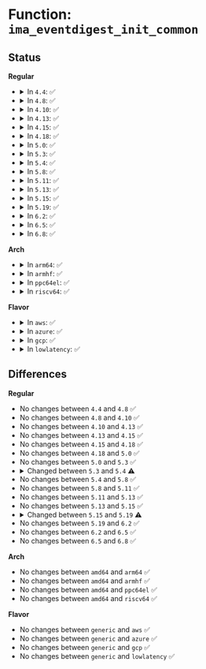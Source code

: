 # Function: <code>ima_eventdigest_init_common</code>

## Status
<b>Regular</b>
<ul>
<li>
<details>
<summary>In <code>4.4</code>: ✅</summary>

```c
int ima_eventdigest_init_common(u8 *digest, u32 digestsize, u8 hash_algo, struct ima_field_data *field_data);
```

**Collision:** Unique Static

**Inline:** No

**Transformation:** False

**Instances:**

```
In security/integrity/ima/ima_template_lib.c (ffffffff81399ec0)
Location: security/integrity/ima/ima_template_lib.c:160
Inline: False
Direct callers:
  - security/integrity/ima/ima_template_lib.c:ima_eventdigest_init
  - security/integrity/ima/ima_template_lib.c:ima_eventdigest_ng_init
  - security/integrity/ima/ima_template_lib.c:ima_eventdigest_ng_init
```
**Symbols:**

```
ffffffff81399ec0-ffffffff81399fc9: ima_eventdigest_init_common (STB_LOCAL)
```
</details>
</li>
<li>
<details>
<summary>In <code>4.8</code>: ✅</summary>

```c
int ima_eventdigest_init_common(u8 *digest, u32 digestsize, u8 hash_algo, struct ima_field_data *field_data);
```

**Collision:** Unique Static

**Inline:** No

**Transformation:** False

**Instances:**

```
In security/integrity/ima/ima_template_lib.c (ffffffff813d6d00)
Location: security/integrity/ima/ima_template_lib.c:159
Inline: False
Direct callers:
  - security/integrity/ima/ima_template_lib.c:ima_eventdigest_ng_init
  - security/integrity/ima/ima_template_lib.c:ima_eventdigest_ng_init
  - security/integrity/ima/ima_template_lib.c:ima_eventdigest_init
```
**Symbols:**

```
ffffffff813d6d00-ffffffff813d6e09: ima_eventdigest_init_common (STB_LOCAL)
```
</details>
</li>
<li>
<details>
<summary>In <code>4.10</code>: ✅</summary>

```c
int ima_eventdigest_init_common(u8 *digest, u32 digestsize, u8 hash_algo, struct ima_field_data *field_data);
```

**Collision:** Unique Static

**Inline:** No

**Transformation:** False

**Instances:**

```
In security/integrity/ima/ima_template_lib.c (ffffffff813ee9a0)
Location: security/integrity/ima/ima_template_lib.c:162
Inline: False
Direct callers:
  - security/integrity/ima/ima_template_lib.c:ima_eventdigest_ng_init
  - security/integrity/ima/ima_template_lib.c:ima_eventdigest_ng_init
  - security/integrity/ima/ima_template_lib.c:ima_eventdigest_init
```
**Symbols:**

```
ffffffff813ee9a0-ffffffff813eeaa9: ima_eventdigest_init_common (STB_LOCAL)
```
</details>
</li>
<li>
<details>
<summary>In <code>4.13</code>: ✅</summary>

```c
int ima_eventdigest_init_common(u8 *digest, u32 digestsize, u8 hash_algo, struct ima_field_data *field_data);
```

**Collision:** Unique Static

**Inline:** No

**Transformation:** False

**Instances:**

```
In security/integrity/ima/ima_template_lib.c (ffffffff813fadb0)
Location: security/integrity/ima/ima_template_lib.c:223
Inline: False
Direct callers:
  - security/integrity/ima/ima_template_lib.c:ima_eventdigest_ng_init
  - security/integrity/ima/ima_template_lib.c:ima_eventdigest_ng_init
  - security/integrity/ima/ima_template_lib.c:ima_eventdigest_init
```
**Symbols:**

```
ffffffff813fadb0-ffffffff813faf0f: ima_eventdigest_init_common (STB_LOCAL)
```
</details>
</li>
<li>
<details>
<summary>In <code>4.15</code>: ✅</summary>

```c
int ima_eventdigest_init_common(u8 *digest, u32 digestsize, u8 hash_algo, struct ima_field_data *field_data);
```

**Collision:** Unique Static

**Inline:** No

**Transformation:** False

**Instances:**

```
In security/integrity/ima/ima_template_lib.c (ffffffff81423250)
Location: security/integrity/ima/ima_template_lib.c:223
Inline: False
Direct callers:
  - security/integrity/ima/ima_template_lib.c:ima_eventdigest_ng_init
  - security/integrity/ima/ima_template_lib.c:ima_eventdigest_ng_init
  - security/integrity/ima/ima_template_lib.c:ima_eventdigest_init
```
**Symbols:**

```
ffffffff81423250-ffffffff814233af: ima_eventdigest_init_common (STB_LOCAL)
```
</details>
</li>
<li>
<details>
<summary>In <code>4.18</code>: ✅</summary>

```c
int ima_eventdigest_init_common(u8 *digest, u32 digestsize, u8 hash_algo, struct ima_field_data *field_data);
```

**Collision:** Unique Static

**Inline:** No

**Transformation:** False

**Instances:**

```
In security/integrity/ima/ima_template_lib.c (ffffffff81455870)
Location: security/integrity/ima/ima_template_lib.c:225
Inline: False
Direct callers:
  - security/integrity/ima/ima_template_lib.c:ima_eventdigest_ng_init
  - security/integrity/ima/ima_template_lib.c:ima_eventdigest_ng_init
  - security/integrity/ima/ima_template_lib.c:ima_eventdigest_init
```
**Symbols:**

```
ffffffff81455870-ffffffff814559de: ima_eventdigest_init_common (STB_LOCAL)
```
</details>
</li>
<li>
<details>
<summary>In <code>5.0</code>: ✅</summary>

```c
int ima_eventdigest_init_common(u8 *digest, u32 digestsize, u8 hash_algo, struct ima_field_data *field_data);
```

**Collision:** Unique Static

**Inline:** No

**Transformation:** False

**Instances:**

```
In security/integrity/ima/ima_template_lib.c (ffffffff81472c50)
Location: security/integrity/ima/ima_template_lib.c:225
Inline: False
Direct callers:
  - security/integrity/ima/ima_template_lib.c:ima_eventdigest_ng_init
  - security/integrity/ima/ima_template_lib.c:ima_eventdigest_ng_init
  - security/integrity/ima/ima_template_lib.c:ima_eventdigest_init
```
**Symbols:**

```
ffffffff81472c50-ffffffff81472dbe: ima_eventdigest_init_common (STB_LOCAL)
```
</details>
</li>
<li>
<details>
<summary>In <code>5.3</code>: ✅</summary>

```c
int ima_eventdigest_init_common(u8 *digest, u32 digestsize, u8 hash_algo, struct ima_field_data *field_data);
```

**Collision:** Unique Static

**Inline:** No

**Transformation:** False

**Instances:**

```
In security/integrity/ima/ima_template_lib.c (ffffffff814a0940)
Location: security/integrity/ima/ima_template_lib.c:228
Inline: False
Direct callers:
  - security/integrity/ima/ima_template_lib.c:ima_eventdigest_ng_init
  - security/integrity/ima/ima_template_lib.c:ima_eventdigest_ng_init
  - security/integrity/ima/ima_template_lib.c:ima_eventdigest_init
```
**Symbols:**

```
ffffffff814a0940-ffffffff814a0a5a: ima_eventdigest_init_common (STB_LOCAL)
```
</details>
</li>
<li>
<details>
<summary>In <code>5.4</code>: ✅</summary>

```c
int ima_eventdigest_init_common(const u8 *digest, u32 digestsize, u8 hash_algo, struct ima_field_data *field_data);
```

**Collision:** Unique Static

**Inline:** No

**Transformation:** False

**Instances:**

```
In security/integrity/ima/ima_template_lib.c (ffffffff814bafe0)
Location: security/integrity/ima/ima_template_lib.c:228
Inline: False
Direct callers:
  - security/integrity/ima/ima_template_lib.c:ima_eventdigest_modsig_init
  - security/integrity/ima/ima_template_lib.c:ima_eventdigest_ng_init
  - security/integrity/ima/ima_template_lib.c:ima_eventdigest_ng_init
  - security/integrity/ima/ima_template_lib.c:ima_eventdigest_init
```
**Symbols:**

```
ffffffff814bafe0-ffffffff814bb0fa: ima_eventdigest_init_common (STB_LOCAL)
```
</details>
</li>
<li>
<details>
<summary>In <code>5.8</code>: ✅</summary>

```c
int ima_eventdigest_init_common(const u8 *digest, u32 digestsize, u8 hash_algo, struct ima_field_data *field_data);
```

**Collision:** Unique Static

**Inline:** No

**Transformation:** False

**Instances:**

```
In security/integrity/ima/ima_template_lib.c (ffffffff8151b440)
Location: security/integrity/ima/ima_template_lib.c:226
Inline: False
Direct callers:
  - security/integrity/ima/ima_template_lib.c:ima_eventdigest_modsig_init
  - security/integrity/ima/ima_template_lib.c:ima_eventdigest_ng_init
  - security/integrity/ima/ima_template_lib.c:ima_eventdigest_ng_init
  - security/integrity/ima/ima_template_lib.c:ima_eventdigest_init
```
**Symbols:**

```
ffffffff8151b440-ffffffff8151b54d: ima_eventdigest_init_common (STB_LOCAL)
```
</details>
</li>
<li>
<details>
<summary>In <code>5.11</code>: ✅</summary>

```c
int ima_eventdigest_init_common(const u8 *digest, u32 digestsize, u8 hash_algo, struct ima_field_data *field_data);
```

**Collision:** Unique Static

**Inline:** No

**Transformation:** False

**Instances:**

```
In security/integrity/ima/ima_template_lib.c (ffffffff815382f0)
Location: security/integrity/ima/ima_template_lib.c:226
Inline: False
Direct callers:
  - security/integrity/ima/ima_template_lib.c:ima_eventdigest_modsig_init
  - security/integrity/ima/ima_template_lib.c:ima_eventdigest_ng_init
  - security/integrity/ima/ima_template_lib.c:ima_eventdigest_ng_init
  - security/integrity/ima/ima_template_lib.c:ima_eventdigest_init
```
**Symbols:**

```
ffffffff815382f0-ffffffff815383fd: ima_eventdigest_init_common (STB_LOCAL)
```
</details>
</li>
<li>
<details>
<summary>In <code>5.13</code>: ✅</summary>

```c
int ima_eventdigest_init_common(const u8 *digest, u32 digestsize, u8 hash_algo, struct ima_field_data *field_data);
```

**Collision:** Unique Static

**Inline:** No

**Transformation:** False

**Instances:**

```
In security/integrity/ima/ima_template_lib.c (ffffffff81540a00)
Location: security/integrity/ima/ima_template_lib.c:226
Inline: False
Direct callers:
  - security/integrity/ima/ima_template_lib.c:ima_eventdigest_modsig_init
  - security/integrity/ima/ima_template_lib.c:ima_eventdigest_ng_init
  - security/integrity/ima/ima_template_lib.c:ima_eventdigest_ng_init
  - security/integrity/ima/ima_template_lib.c:ima_eventdigest_init
```
**Symbols:**

```
ffffffff81540a00-ffffffff81540b0d: ima_eventdigest_init_common (STB_LOCAL)
```
</details>
</li>
<li>
<details>
<summary>In <code>5.15</code>: ✅</summary>

```c
int ima_eventdigest_init_common(const u8 *digest, u32 digestsize, u8 hash_algo, struct ima_field_data *field_data);
```

**Collision:** Unique Static

**Inline:** No

**Transformation:** False

**Instances:**

```
In security/integrity/ima/ima_template_lib.c (ffffffff815a0330)
Location: security/integrity/ima/ima_template_lib.c:267
Inline: False
Direct callers:
  - security/integrity/ima/ima_template_lib.c:ima_eventdigest_modsig_init
  - security/integrity/ima/ima_template_lib.c:ima_eventdigest_ng_init
  - security/integrity/ima/ima_template_lib.c:ima_eventdigest_ng_init
  - security/integrity/ima/ima_template_lib.c:ima_eventdigest_init
```
**Symbols:**

```
ffffffff815a0330-ffffffff815a0474: ima_eventdigest_init_common (STB_LOCAL)
```
</details>
</li>
<li>
<details>
<summary>In <code>5.19</code>: ✅</summary>

```c
int ima_eventdigest_init_common(const u8 *digest, u32 digestsize, u8 digest_type, u8 hash_algo, struct ima_field_data *field_data);
```

**Collision:** Unique Static

**Inline:** No

**Transformation:** False

**Instances:**

```
In security/integrity/ima/ima_template_lib.c (ffffffff81645f80)
Location: security/integrity/ima/ima_template_lib.c:289
Inline: False
Direct callers:
  - security/integrity/ima/ima_template_lib.c:ima_eventdigest_modsig_init
  - security/integrity/ima/ima_template_lib.c:ima_eventdigest_ngv2_init
  - security/integrity/ima/ima_template_lib.c:ima_eventdigest_ngv2_init
  - security/integrity/ima/ima_template_lib.c:ima_eventdigest_ng_init
  - security/integrity/ima/ima_template_lib.c:ima_eventdigest_ng_init
  - security/integrity/ima/ima_template_lib.c:ima_eventdigest_init
```
**Symbols:**

```
ffffffff81645f80-ffffffff8164619b: ima_eventdigest_init_common (STB_LOCAL)
```
</details>
</li>
<li>
<details>
<summary>In <code>6.2</code>: ✅</summary>

```c
int ima_eventdigest_init_common(const u8 *digest, u32 digestsize, u8 digest_type, u8 hash_algo, struct ima_field_data *field_data);
```

**Collision:** Unique Static

**Inline:** No

**Transformation:** False

**Instances:**

```
In security/integrity/ima/ima_template_lib.c (ffffffff816fe5c0)
Location: security/integrity/ima/ima_template_lib.c:289
Inline: False
Direct callers:
  - security/integrity/ima/ima_template_lib.c:ima_eventdigest_modsig_init
  - security/integrity/ima/ima_template_lib.c:ima_eventdigest_ngv2_init
  - security/integrity/ima/ima_template_lib.c:ima_eventdigest_ngv2_init
  - security/integrity/ima/ima_template_lib.c:ima_eventdigest_ng_init
  - security/integrity/ima/ima_template_lib.c:ima_eventdigest_ng_init
  - security/integrity/ima/ima_template_lib.c:ima_eventdigest_init
```
**Symbols:**

```
ffffffff816fe5c0-ffffffff816fe7db: ima_eventdigest_init_common (STB_LOCAL)
```
</details>
</li>
<li>
<details>
<summary>In <code>6.5</code>: ✅</summary>

```c
int ima_eventdigest_init_common(const u8 *digest, u32 digestsize, u8 digest_type, u8 hash_algo, struct ima_field_data *field_data);
```

**Collision:** Unique Static

**Inline:** No

**Transformation:** False

**Instances:**

```
In security/integrity/ima/ima_template_lib.c (ffffffff81738530)
Location: security/integrity/ima/ima_template_lib.c:289
Inline: False
Direct callers:
  - security/integrity/ima/ima_template_lib.c:ima_eventdigest_modsig_init
  - security/integrity/ima/ima_template_lib.c:ima_eventdigest_ngv2_init
  - security/integrity/ima/ima_template_lib.c:ima_eventdigest_ngv2_init
  - security/integrity/ima/ima_template_lib.c:ima_eventdigest_ng_init
  - security/integrity/ima/ima_template_lib.c:ima_eventdigest_ng_init
  - security/integrity/ima/ima_template_lib.c:ima_eventdigest_init
```
**Symbols:**

```
ffffffff81738530-ffffffff81738773: ima_eventdigest_init_common (STB_LOCAL)
```
</details>
</li>
<li>
<details>
<summary>In <code>6.8</code>: ✅</summary>

```c
int ima_eventdigest_init_common(const u8 *digest, u32 digestsize, u8 digest_type, u8 hash_algo, struct ima_field_data *field_data);
```

**Collision:** Unique Static

**Inline:** No

**Transformation:** False

**Instances:**

```
In security/integrity/ima/ima_template_lib.c (ffffffff81779050)
Location: security/integrity/ima/ima_template_lib.c:289
Inline: False
Direct callers:
  - security/integrity/ima/ima_template_lib.c:ima_eventdigest_modsig_init
  - security/integrity/ima/ima_template_lib.c:ima_eventdigest_ngv2_init
  - security/integrity/ima/ima_template_lib.c:ima_eventdigest_ngv2_init
  - security/integrity/ima/ima_template_lib.c:ima_eventdigest_ng_init
  - security/integrity/ima/ima_template_lib.c:ima_eventdigest_ng_init
  - security/integrity/ima/ima_template_lib.c:ima_eventdigest_init
```
**Symbols:**

```
ffffffff81779050-ffffffff81779293: ima_eventdigest_init_common (STB_LOCAL)
```
</details>
</li>
</ul>
<b>Arch</b>
<ul>
<li>
<details>
<summary>In <code>arm64</code>: ✅</summary>

```c
int ima_eventdigest_init_common(const u8 *digest, u32 digestsize, u8 hash_algo, struct ima_field_data *field_data);
```

**Collision:** Unique Static

**Inline:** No

**Transformation:** False

**Instances:**

```
In security/integrity/ima/ima_template_lib.c (ffff8000105b34d8)
Location: security/integrity/ima/ima_template_lib.c:228
Inline: False
Direct callers:
  - security/integrity/ima/ima_template_lib.c:ima_eventdigest_modsig_init
  - security/integrity/ima/ima_template_lib.c:ima_eventdigest_ng_init
  - security/integrity/ima/ima_template_lib.c:ima_eventdigest_ng_init
  - security/integrity/ima/ima_template_lib.c:ima_eventdigest_init
```
**Symbols:**

```
ffff8000105b34d8-ffff8000105b3604: ima_eventdigest_init_common (STB_LOCAL)
```
</details>
</li>
<li>
<details>
<summary>In <code>armhf</code>: ✅</summary>

```c
int ima_eventdigest_init_common(const u8 *digest, u32 digestsize, u8 hash_algo, struct ima_field_data *field_data);
```

**Collision:** Unique Static

**Inline:** No

**Transformation:** False

**Instances:**

```
In security/integrity/ima/ima_template_lib.c (c0762a1c)
Location: security/integrity/ima/ima_template_lib.c:228
Inline: False
Direct callers:
  - security/integrity/ima/ima_template_lib.c:ima_eventdigest_modsig_init
  - security/integrity/ima/ima_template_lib.c:ima_eventdigest_ng_init
  - security/integrity/ima/ima_template_lib.c:ima_eventdigest_init
```
**Symbols:**

```
c0762a1c-c0762b20: ima_eventdigest_init_common (STB_LOCAL)
```
</details>
</li>
<li>
<details>
<summary>In <code>ppc64el</code>: ✅</summary>

```c
int ima_eventdigest_init_common(const u8 *digest, u32 digestsize, u8 hash_algo, struct ima_field_data *field_data);
```

**Collision:** Unique Static

**Inline:** No

**Transformation:** False

**Instances:**

```
In security/integrity/ima/ima_template_lib.c (c000000000735c90)
Location: security/integrity/ima/ima_template_lib.c:228
Inline: False
Direct callers:
  - security/integrity/ima/ima_template_lib.c:ima_eventdigest_modsig_init
  - security/integrity/ima/ima_template_lib.c:ima_eventdigest_ng_init
  - security/integrity/ima/ima_template_lib.c:ima_eventdigest_ng_init
  - security/integrity/ima/ima_template_lib.c:ima_eventdigest_init
```
**Symbols:**

```
c000000000735c90-c000000000735df8: ima_eventdigest_init_common (STB_LOCAL)
```
</details>
</li>
<li>
<details>
<summary>In <code>riscv64</code>: ✅</summary>

```c
int ima_eventdigest_init_common(const u8 *digest, u32 digestsize, u8 hash_algo, struct ima_field_data *field_data);
```

**Collision:** Unique Static

**Inline:** No

**Transformation:** False

**Instances:**

```
In security/integrity/ima/ima_template_lib.c (ffffffe0003faab8)
Location: security/integrity/ima/ima_template_lib.c:228
Inline: False
Direct callers:
  - security/integrity/ima/ima_template_lib.c:ima_eventdigest_modsig_init
  - security/integrity/ima/ima_template_lib.c:ima_eventdigest_ng_init
  - security/integrity/ima/ima_template_lib.c:ima_eventdigest_init
```
**Symbols:**

```
ffffffe0003faab8-ffffffe0003fab92: ima_eventdigest_init_common (STB_LOCAL)
```
</details>
</li>
</ul>
<b>Flavor</b>
<ul>
<li>
<details>
<summary>In <code>aws</code>: ✅</summary>

```c
int ima_eventdigest_init_common(const u8 *digest, u32 digestsize, u8 hash_algo, struct ima_field_data *field_data);
```

**Collision:** Unique Static

**Inline:** No

**Transformation:** False

**Instances:**

```
In security/integrity/ima/ima_template_lib.c (ffffffff814b35c0)
Location: security/integrity/ima/ima_template_lib.c:228
Inline: False
Direct callers:
  - security/integrity/ima/ima_template_lib.c:ima_eventdigest_modsig_init
  - security/integrity/ima/ima_template_lib.c:ima_eventdigest_ng_init
  - security/integrity/ima/ima_template_lib.c:ima_eventdigest_ng_init
  - security/integrity/ima/ima_template_lib.c:ima_eventdigest_init
```
**Symbols:**

```
ffffffff814b35c0-ffffffff814b36da: ima_eventdigest_init_common (STB_LOCAL)
```
</details>
</li>
<li>
<details>
<summary>In <code>azure</code>: ✅</summary>

```c
int ima_eventdigest_init_common(const u8 *digest, u32 digestsize, u8 hash_algo, struct ima_field_data *field_data);
```

**Collision:** Unique Static

**Inline:** No

**Transformation:** False

**Instances:**

```
In security/integrity/ima/ima_template_lib.c (ffffffff814a3fe0)
Location: security/integrity/ima/ima_template_lib.c:228
Inline: False
Direct callers:
  - security/integrity/ima/ima_template_lib.c:ima_eventdigest_modsig_init
  - security/integrity/ima/ima_template_lib.c:ima_eventdigest_ng_init
  - security/integrity/ima/ima_template_lib.c:ima_eventdigest_ng_init
  - security/integrity/ima/ima_template_lib.c:ima_eventdigest_init
```
**Symbols:**

```
ffffffff814a3fe0-ffffffff814a40fa: ima_eventdigest_init_common (STB_LOCAL)
```
</details>
</li>
<li>
<details>
<summary>In <code>gcp</code>: ✅</summary>

```c
int ima_eventdigest_init_common(const u8 *digest, u32 digestsize, u8 hash_algo, struct ima_field_data *field_data);
```

**Collision:** Unique Static

**Inline:** No

**Transformation:** False

**Instances:**

```
In security/integrity/ima/ima_template_lib.c (ffffffff814af650)
Location: security/integrity/ima/ima_template_lib.c:228
Inline: False
Direct callers:
  - security/integrity/ima/ima_template_lib.c:ima_eventdigest_modsig_init
  - security/integrity/ima/ima_template_lib.c:ima_eventdigest_ng_init
  - security/integrity/ima/ima_template_lib.c:ima_eventdigest_ng_init
  - security/integrity/ima/ima_template_lib.c:ima_eventdigest_init
```
**Symbols:**

```
ffffffff814af650-ffffffff814af76a: ima_eventdigest_init_common (STB_LOCAL)
```
</details>
</li>
<li>
<details>
<summary>In <code>lowlatency</code>: ✅</summary>

```c
int ima_eventdigest_init_common(const u8 *digest, u32 digestsize, u8 hash_algo, struct ima_field_data *field_data);
```

**Collision:** Unique Static

**Inline:** No

**Transformation:** False

**Instances:**

```
In security/integrity/ima/ima_template_lib.c (ffffffff814c80d0)
Location: security/integrity/ima/ima_template_lib.c:228
Inline: False
Direct callers:
  - security/integrity/ima/ima_template_lib.c:ima_eventdigest_modsig_init
  - security/integrity/ima/ima_template_lib.c:ima_eventdigest_ng_init
  - security/integrity/ima/ima_template_lib.c:ima_eventdigest_ng_init
  - security/integrity/ima/ima_template_lib.c:ima_eventdigest_init
```
**Symbols:**

```
ffffffff814c80d0-ffffffff814c81ea: ima_eventdigest_init_common (STB_LOCAL)
```
</details>
</li>
</ul>

## Differences
<b>Regular</b>
<ul>
<li>
No changes between <code>4.4</code> and <code>4.8</code> ✅
</li>
<li>
No changes between <code>4.8</code> and <code>4.10</code> ✅
</li>
<li>
No changes between <code>4.10</code> and <code>4.13</code> ✅
</li>
<li>
No changes between <code>4.13</code> and <code>4.15</code> ✅
</li>
<li>
No changes between <code>4.15</code> and <code>4.18</code> ✅
</li>
<li>
No changes between <code>4.18</code> and <code>5.0</code> ✅
</li>
<li>
No changes between <code>5.0</code> and <code>5.3</code> ✅
</li>
<li>
<details>
<summary>Changed between <code>5.3</code> and <code>5.4</code> ⚠️</summary>
<ul>
<li>
<b>Param type changed. </b>
<code>u8 *digest</code> ➡️ <code>const u8 *digest</code>
</li>
</ul>
</details>
</li>
<li>
No changes between <code>5.4</code> and <code>5.8</code> ✅
</li>
<li>
No changes between <code>5.8</code> and <code>5.11</code> ✅
</li>
<li>
No changes between <code>5.11</code> and <code>5.13</code> ✅
</li>
<li>
No changes between <code>5.13</code> and <code>5.15</code> ✅
</li>
<li>
<details>
<summary>Changed between <code>5.15</code> and <code>5.19</code> ⚠️</summary>
<ul>
<li>
<b>Param added. </b>
<code>u8 digest_type</code>
</li>
<li>
<b>Param reordered. </b>
<code>digest, digestsize, hash_algo, field_data</code> ➡️ <code>digest, digestsize, digest_type, hash_algo, field_data</code>
</li>
</ul>
</details>
</li>
<li>
No changes between <code>5.19</code> and <code>6.2</code> ✅
</li>
<li>
No changes between <code>6.2</code> and <code>6.5</code> ✅
</li>
<li>
No changes between <code>6.5</code> and <code>6.8</code> ✅
</li>
</ul>
<b>Arch</b>
<ul>
<li>
No changes between <code>amd64</code> and <code>arm64</code> ✅
</li>
<li>
No changes between <code>amd64</code> and <code>armhf</code> ✅
</li>
<li>
No changes between <code>amd64</code> and <code>ppc64el</code> ✅
</li>
<li>
No changes between <code>amd64</code> and <code>riscv64</code> ✅
</li>
</ul>
<b>Flavor</b>
<ul>
<li>
No changes between <code>generic</code> and <code>aws</code> ✅
</li>
<li>
No changes between <code>generic</code> and <code>azure</code> ✅
</li>
<li>
No changes between <code>generic</code> and <code>gcp</code> ✅
</li>
<li>
No changes between <code>generic</code> and <code>lowlatency</code> ✅
</li>
</ul>

